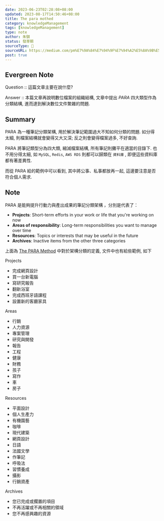 ```yaml
---
date: 2023-06-23T02:28:08+08:00
updated: 2023-08-17T14:50:46+08:00
title: The para mothed
category: knowledgeManagement
tags: [knowledgeManagement]
type: note
author: 朱騏
status: 發芽期
sourceType: 📰️
sourceURL: https://medium.com/pm%E7%9A%84%E7%94%9F%E7%94%A2%E5%8A%9B%E5%B7%A5%E5%85%B7%E7%AE%B1/%E5%A6%82%E4%BD%95%E5%88%86%E9%A1%9E%E7%AD%86%E8%A8%98-e25c4cc39dba
post: true
---
```


## Evergreen Note

Question :: 這篇文章主要在說什麼?

Answer :: 本篇文章再說明數位檔案的組織結構, 文章中提出 *PARA* 四大類型作為分類結構, 進而達到解決數位文件繁雜的問題.

<!--more-->

## Summary

PARA 為一種筆記分類架構, 用於解決筆記範圍過大不知如何分類的問題.
如分得太細, 則檔案結構就會變得又大又深; 反之則會變得檔案過多, 不好查詢.

PARA 將筆記類型分為四大類, 縮減檔案結構, 所有筆記則攤平在適當的目錄下.
也不用分得太細, 如 `MySQL`, `Redis`, `AWS RDS` 則都可以歸類在 `資料庫` , 即便這些資料庫都有著差異性.

而從 PARA 給的範例中可以看到, 其中將公事、私事都放再一起, 這邊要注意是否符合個人需求.

## Note

PARA 是能夠提升行動力與產出成果的筆記分類架構 ，分別是代表了：

- **Projects**: Short-term efforts in your work or life that you're working on now
- **Areas of responsibility**: Long-term responsibilities you want to manage over time
- **Resources**: Topics or interests that may be useful in the future
- **Archives**: Inactive items from the other three categories

上面為  [The PARA Method](https://fortelabs.com/blog/para/) 中對於架構分類的定義, 文件中也有給些範例, 如下

Projects

- 完成網頁設計
- 買一台新電腦
- 寫研究報告
- 翻新浴室
- 完成西班牙語課程
- 設置新的客廳家具

Areas

- 行銷
- 人力資源
-  專案管理
- 研究與開發
- 報告
- 工程
- 健康
- 財務
- 孩子
- 寫作
- 車
- 房子

Resources

- 平面設計
- 個人生產力
- 有機園藝
- 咖啡
- 現代建築
- 網頁設計
- 日語
- 法國文學
- 作筆記
- 呼吸法
- 習慣養成
- 攝影
- 行銷資產

Archives

- 您已完成或擱置的項目
- 不再活躍或不再相關的領域
- 您不再感興趣的資源
